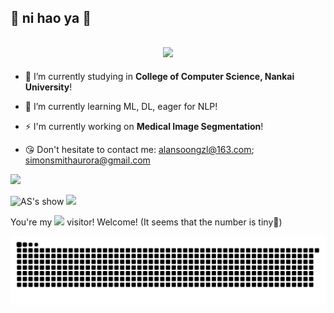 ## 👋 ni hao ya 🥰

<h2 align="center">
  <img src="https://readme-typing-svg.demolab.com/?font=Fira+Code&pause=1000&width=435&lines=Hi%F0%9F%91%8B%2C+I%27m+Alan+Soong!;Welcome+to+my+homepage!;">
</h2>

- 🔭 I’m currently studying in **College of Computer Science, Nankai University**! 
- 🌱 I’m currently learning ML, DL, eager for NLP! 
- ⚡ I'm currently working on **Medical Image Segmentation**!

- 😘 Don't hesitate to contact me: alansoongzl@163.com; simonsmithaurora@gmail.com


![](http://github-profile-summary-cards.vercel.app/api/cards/profile-details?username=Alan-Soong&theme=nord_dark)


![AS's show](https://github-readme-stats-ha8o.vercel.app/api?username=Alan-Soong&hide_title=true&theme=transparent&count_private=true)
![](https://github-readme-stats-ha8o.vercel.app/api/top-langs/?username=Alan-Soong&layout=compact&Redventures-Movie-Quotes)

You're my ![](https://profile-counter.glitch.me/Alan-Soong/count.svg) visitor! Welcome! (It seems that the number is tiny🥺)

![亮色](https://raw.githubusercontent.com/Alan-Soong/Alan-Soong/output/github-contribution-grid-snake.svg)

<!--
**Alan-Soong/Alan-Soong** is a ✨ _special_ ✨ repository because its `README.md` (this file) appears on your GitHub profile.
![暗色](https://raw.githubusercontent.com/Alan-Soong/Alan-Soong/output/github-contribution-grid-snake-dark.svg)
Here are some ideas to get you started:

<h2 align="center">
  <img src="https://readme-typing-svg.demolab.com?font=Fira+Code&pause=1000&width=435&lines=Hi%F0%9F%91%8B%2C+I'm+Alan+Soong!🥰;Welcome+to+my+homepage!🥰;">
</h2>

- 👯 I’m looking to collaborate on ...
- 🤔 I’m looking for help with ...
- 💬 Ask me about ...

- 📫 How to reach me: ...
- 😄 Pronouns: ...
- ⚡ Fun fact: ...

![AS's show](https://github-readme-stats.vercel.app/api?username=Alan-Soong&hide_title=true&theme=transparent&count_private=true)
![](https://github-readme-stats.vercel.app/api/top-langs/?username=Alan-Soong&hide=false&layout=compact&hide_title=true&Redventures-Movie-Quotes)

 [![Typing SVG](https://readme-typing-svg.demolab.com?font=Fira+Code&pause=1000&width=435&lines=Hi%F0%9F%91%8B%2C+I'm+Alan-Soong!;Welcome+to+my+homepage!)](https://github.com/Alan-Soong)
-->
